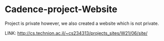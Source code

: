 # Cadence-project-Website
Project is private however, we also created a website which is not private. 

LINK: 
http://cs.technion.ac.il/~cs234313/projects_sites/W21/06/site/
